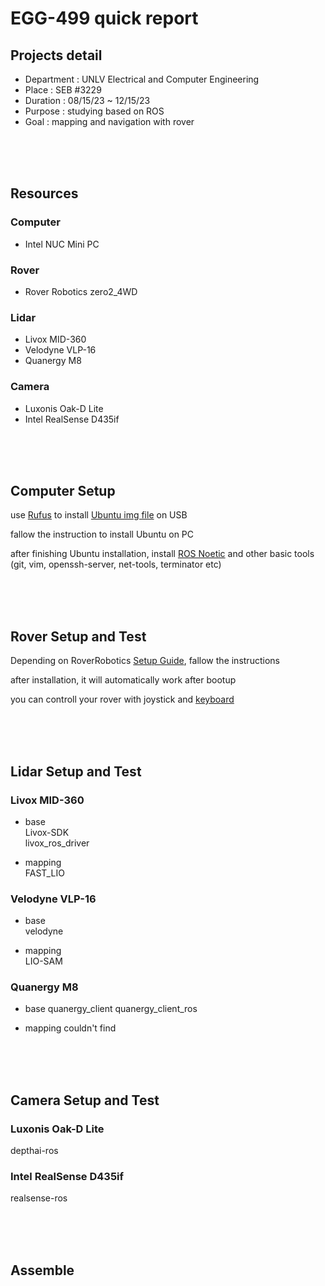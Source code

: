 # EGG-499 quick report
## Projects detail
* Department : UNLV Electrical and Computer Engineering  
* Place : SEB #3229  
* Duration : 08/15/23 ~ 12/15/23  
* Purpose : studying based on ROS  
* Goal : mapping and navigation with rover  

<br/><br/><br/>

## Resources
### Computer
* Intel NUC Mini PC

### Rover
* Rover Robotics zero2_4WD

### Lidar
* Livox MID-360
* Velodyne VLP-16
* Quanergy M8

### Camera
* Luxonis Oak-D Lite 
* Intel RealSense D435if

<br/><br/><br/>

## Computer Setup
use [Rufus](https://rufus.ie/en/) to install [Ubuntu img file](https://releases.ubuntu.com/focal/) on USB  

fallow the instruction to install Ubuntu on PC  

after finishing Ubuntu installation, install [ROS Noetic](http://wiki.ros.org/noetic/Installation/Ubuntu) and other basic tools (git, vim, openssh-server, net-tools, terminator etc)  

<br/><br/><br/>

## Rover Setup and Test
Depending on RoverRobotics [Setup Guide](https://roverrobotics.com/pages/computer-setup-guide), fallow the instructions  

after installation, it will automatically work after bootup  

you can controll your rover with joystick and [keyboard](http://wiki.ros.org/teleop_twist_keyboard)  

<br/><br/><br/>

## Lidar Setup and Test
### Livox MID-360
* base  
Livox-SDK  
livox_ros_driver  

* mapping  
FAST_LIO  

### Velodyne VLP-16
* base  
velodyne  

* mapping  
LIO-SAM

### Quanergy M8
* base
quanergy_client
quanergy_client_ros

* mapping
couldn't find

<br/><br/><br/>

## Camera Setup and Test
### Luxonis Oak-D Lite
depthai-ros  

### Intel RealSense D435if
realsense-ros

<br/><br/><br/>

## Assemble

<br/><br/><br/>









